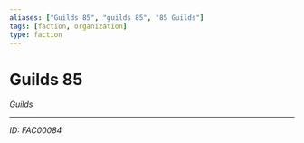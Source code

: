```yaml
---
aliases: ["Guilds 85", "guilds 85", "85 Guilds"]
tags: [faction, organization]
type: faction
---
```


# Guilds 85

*Guilds*

---
*ID: FAC00084*